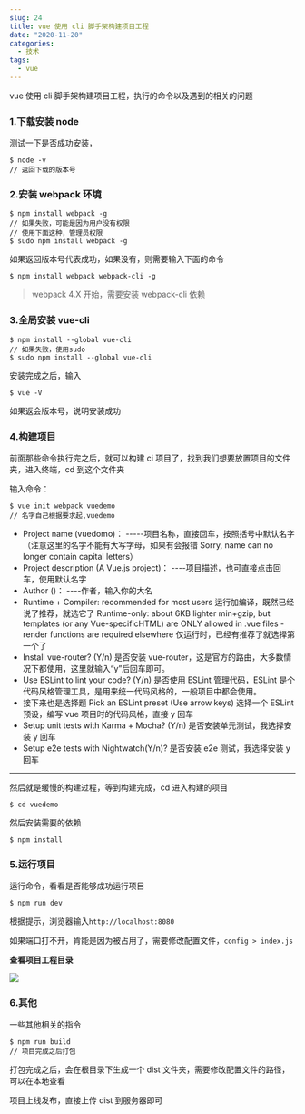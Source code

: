 ```yaml
---
slug: 24
title: vue 使用 cli 脚手架构建项目工程
date: "2020-11-20"
categories: 
  - 技术
tags: 
  - vue
---
```


vue 使用 cli 脚手架构建项目工程，执行的命令以及遇到的相关的问题

### 1.下载安装 node

测试一下是否成功安装，

```shell
$ node -v
// 返回下载的版本号
```
### 2.安装 webpack 环境

```shell
$ npm install webpack -g
// 如果失败，可能是因为用户没有权限
// 使用下面这种，管理员权限
$ sudo npm install webpack -g
```

如果返回版本号代表成功，如果没有，则需要输入下面的命令

```shell
$ npm install webpack webpack-cli -g
```

>webpack 4.X 开始，需要安装 webpack-cli 依赖

### 3.全局安装 vue-cli

```shell
$ npm install --global vue-cli
// 如果失败，使用sudo
$ sudo npm install --global vue-cli
```

安装完成之后，输入
```shell
$ vue -V
```

如果返会版本号，说明安装成功

### 4.构建项目

前面那些命令执行完之后，就可以构建 ci 项目了，找到我们想要放置项目的文件夹，进入终端，cd 到这个文件夹

输入命令：

```shell
$ vue init webpack vuedemo
// 名字自己根据要求起,vuedemo
```

* Project name (vuedomo)： -----项目名称，直接回车，按照括号中默认名字（注意这里的名字不能有大写字母，如果有会报错 Sorry, name can no longer contain capital letters）
* Project description (A Vue.js project)： ----项目描述，也可直接点击回车，使用默认名字
* Author ()： ----作者，输入你的大名
* Runtime + Compiler: recommended for most users 运行加编译，既然已经说了推荐，就选它了
Runtime-only: about 6KB lighter min+gzip, but templates (or any Vue-specificHTML) are ONLY allowed in .vue files - render functions are required elsewhere 仅运行时，已经有推荐了就选择第一个了
* Install vue-router? (Y/n) 是否安装 vue-router，这是官方的路由，大多数情况下都使用，这里就输入“y”后回车即可。
* Use ESLint to lint your code? (Y/n) 是否使用 ESLint 管理代码，ESLint 是个代码风格管理工具，是用来统一代码风格的，一般项目中都会使用。
* 接下来也是选择题 Pick an ESLint preset (Use arrow keys) 选择一个 ESLint 预设，编写 vue 项目时的代码风格，直接 y 回车
* Setup unit tests with Karma + Mocha? (Y/n) 是否安装单元测试，我选择安装 y 回车
* Setup e2e tests with Nightwatch(Y/n)? 是否安装 e2e 测试，我选择安装 y 回车

---

然后就是缓慢的构建过程，等到构建完成，cd 进入构建的项目

```shell
$ cd vuedemo
```

然后安装需要的依赖
```shell
$ npm install
```

### 5.运行项目

运行命令，看看是否能够成功运行项目

```shell
$ npm run dev
```

根据提示，浏览器输入`http://localhost:8080`


如果端口打不开，肯能是因为被占用了，需要修改配置文件，`config > index.js`


**查看项目工程目录**

![](https://i.loli.net/2020/11/28/iYDWz27gbGfeURB.png)

### 6.其他

一些其他相关的指令

```shell
$ npm run build
// 项目完成之后打包
```

打包完成之后，会在根目录下生成一个 dist 文件夹，需要修改配置文件的路径，可以在本地查看

项目上线发布，直接上传 dist 到服务器即可

